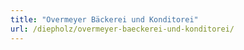 ```yaml
---
title: "Overmeyer Bäckerei und Konditorei"
url: /diepholz/overmeyer-baeckerei-und-konditorei/
---
```


